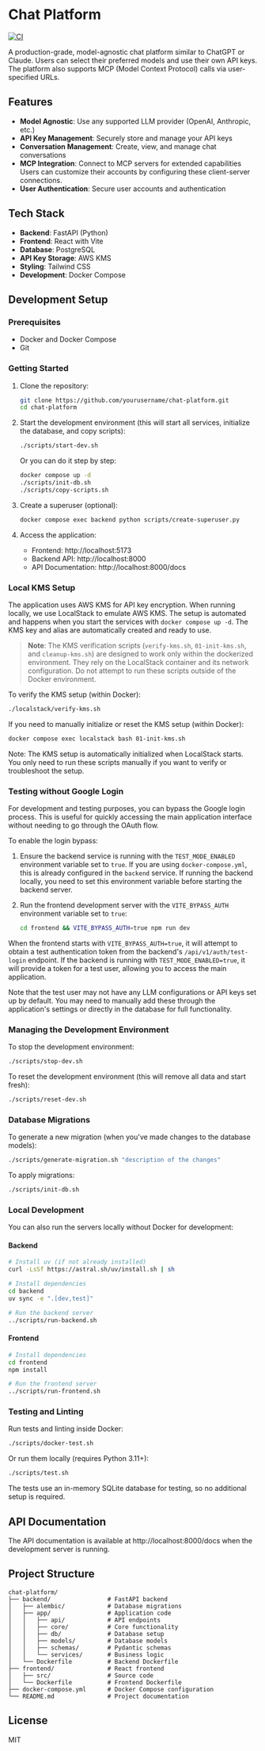 # Chat Platform

[![CI](https://github.com/yourusername/chat-platform/actions/workflows/ci.yml/badge.svg)](https://github.com/yourusername/chat-platform/actions/workflows/ci.yml)

A production-grade, model-agnostic chat platform similar to ChatGPT or Claude. Users can select their preferred models and use their own API keys. The platform also supports MCP (Model Context Protocol) calls via user-specified URLs.

## Features

- **Model Agnostic**: Use any supported LLM provider (OpenAI, Anthropic, etc.)
- **API Key Management**: Securely store and manage your API keys
- **Conversation Management**: Create, view, and manage chat conversations
- **MCP Integration**: Connect to MCP servers for extended capabilities
  Users can customize their accounts by configuring these client-server connections.
- **User Authentication**: Secure user accounts and authentication

## Tech Stack

- **Backend**: FastAPI (Python)
- **Frontend**: React with Vite
- **Database**: PostgreSQL
- **API Key Storage**: AWS KMS
- **Styling**: Tailwind CSS
- **Development**: Docker Compose

## Development Setup

### Prerequisites

- Docker and Docker Compose
- Git

### Getting Started

1. Clone the repository:
   ```bash
   git clone https://github.com/yourusername/chat-platform.git
   cd chat-platform
   ```

2. Start the development environment (this will start all services, initialize the database, and copy scripts):
   ```bash
   ./scripts/start-dev.sh
   ```

   Or you can do it step by step:
   ```bash
   docker compose up -d
   ./scripts/init-db.sh
   ./scripts/copy-scripts.sh
   ```

3. Create a superuser (optional):
   ```bash
   docker compose exec backend python scripts/create-superuser.py
   ```

4. Access the application:
   - Frontend: http://localhost:5173
   - Backend API: http://localhost:8000
   - API Documentation: http://localhost:8000/docs

### Local KMS Setup

The application uses AWS KMS for API key encryption. When running locally, we use LocalStack to emulate AWS KMS. The setup is automated and happens when you start the services with `docker compose up -d`. The KMS key and alias are automatically created and ready to use.

> **Note**: The KMS verification scripts (`verify-kms.sh`, `01-init-kms.sh`, and `cleanup-kms.sh`) are designed to work only within the dockerized environment. They rely on the LocalStack container and its network configuration. Do not attempt to run these scripts outside of the Docker environment.

To verify the KMS setup (within Docker):
```bash
./localstack/verify-kms.sh
```

If you need to manually initialize or reset the KMS setup (within Docker):
```bash
docker compose exec localstack bash 01-init-kms.sh
```

Note: The KMS setup is automatically initialized when LocalStack starts. You only need to run these scripts manually if you want to verify or troubleshoot the setup.

### Testing without Google Login

For development and testing purposes, you can bypass the Google login process. This is useful for quickly accessing the main application interface without needing to go through the OAuth flow.

To enable the login bypass:

1.  Ensure the backend service is running with the `TEST_MODE_ENABLED` environment variable set to `true`. If you are using `docker-compose.yml`, this is already configured in the `backend` service. If running the backend locally, you need to set this environment variable before starting the backend server.

2.  Run the frontend development server with the `VITE_BYPASS_AUTH` environment variable set to `true`:
    ```bash
    cd frontend && VITE_BYPASS_AUTH=true npm run dev
    ```

When the frontend starts with `VITE_BYPASS_AUTH=true`, it will attempt to obtain a test authentication token from the backend's `/api/v1/auth/test-login` endpoint. If the backend is running with `TEST_MODE_ENABLED=true`, it will provide a token for a test user, allowing you to access the main application.

Note that the test user may not have any LLM configurations or API keys set up by default. You may need to manually add these through the application's settings or directly in the database for full functionality.

### Managing the Development Environment

To stop the development environment:
```bash
./scripts/stop-dev.sh
```

To reset the development environment (this will remove all data and start fresh):
```bash
./scripts/reset-dev.sh
```

### Database Migrations

To generate a new migration (when you've made changes to the database models):
```bash
./scripts/generate-migration.sh "description of the changes"
```

To apply migrations:
```bash
./scripts/init-db.sh
```

### Local Development

You can also run the servers locally without Docker for development:

#### Backend

```bash
# Install uv (if not already installed)
curl -LsSf https://astral.sh/uv/install.sh | sh

# Install dependencies
cd backend
uv sync -e ".[dev,test]"

# Run the backend server
../scripts/run-backend.sh
```

#### Frontend

```bash
# Install dependencies
cd frontend
npm install

# Run the frontend server
../scripts/run-frontend.sh
```

### Testing and Linting

Run tests and linting inside Docker:
```bash
./scripts/docker-test.sh
```

Or run them locally (requires Python 3.11+):
```bash
./scripts/test.sh
```

The tests use an in-memory SQLite database for testing, so no additional setup is required.

## API Documentation

The API documentation is available at http://localhost:8000/docs when the development server is running.

## Project Structure

```
chat-platform/
├── backend/                # FastAPI backend
│   ├── alembic/            # Database migrations
│   ├── app/                # Application code
│   │   ├── api/            # API endpoints
│   │   ├── core/           # Core functionality
│   │   ├── db/             # Database setup
│   │   ├── models/         # Database models
│   │   ├── schemas/        # Pydantic schemas
│   │   └── services/       # Business logic
│   └── Dockerfile          # Backend Dockerfile
├── frontend/               # React frontend
│   ├── src/                # Source code
│   └── Dockerfile          # Frontend Dockerfile
├── docker-compose.yml      # Docker Compose configuration
└── README.md               # Project documentation
```

## License

MIT
